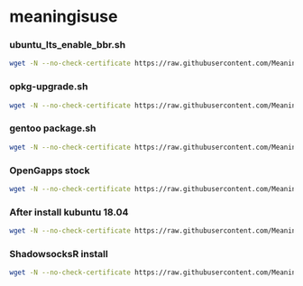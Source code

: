 # meaningisuse

### ubuntu_lts_enable_bbr.sh
``` bash
wget -N --no-check-certificate https://raw.githubusercontent.com/Meaningisuse/meaningisuse/master/ubuntu_lts_enable_bbr.sh && chmod +x ubuntu_lts_enable_bbr.sh && bash ubuntu_lts_enable_bbr.sh
```
### opkg-upgrade.sh
``` bash
wget -N --no-check-certificate https://raw.githubusercontent.com/Meaningisuse/meaningisuse/master/opkg-upgrade.sh && chmod +x opkg-upgrade.sh && ./opkg-upgrade.sh
```

### gentoo package.sh
``` bash
wget -N --no-check-certificate https://raw.githubusercontent.com/Meaningisuse/meaningisuse/master/gentoo-package.sh && chmod +x gentoo-package.sh && ./gentoo-package.sh
```

### OpenGapps stock 
``` bash 
wget -N --no-check-certificate https://raw.githubusercontent.com/Meaningisuse/meaningisuse/master/installer.sh 
```

### After install kubuntu 18.04
``` bash
wget -N --no-check-certificate https://raw.githubusercontent.com/Meaningisuse/meaningisuse/master/kubuntu_18.04.sh && chmod +x kubuntu_18.04.sh && sudo ./kubuntu_18.04.sh
```

### ShadowsocksR install
``` bash
wget -N --no-check-certificate https://raw.githubusercontent.com/Meaningisuse/meaningisuse/master/debian_shadowsocksr.sh && chmod +x debian_shadowsocksr.sh && ./debian_shadowsocksr.sh
```